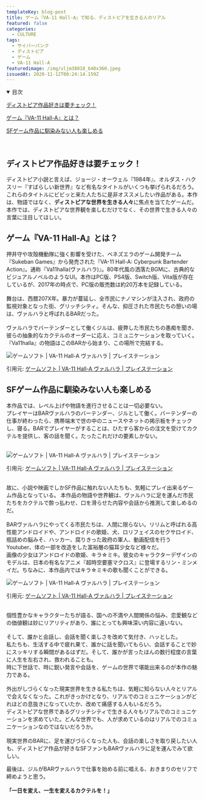 ```yaml
---
templateKey: blog-post
title: ゲーム『VA-11 Hall-A』で知る、ディストピアを生きる人のリアル
featured: false
categories:
  - CULTURE
tags:
  - サイバーパンク
  - ディストピア
  - ゲーム
  - VA-11 Hall-A
featuredimage: /img/vljm38018_640x360.jpeg
issuedAt: 2020-11-12T00:24:14.159Z
---
```

<details open><summary>目次</summary>

[ディストピア作品好きは要チェック！](#check)

[ゲーム『VA-11 Hall-A』とは？](#what-va11halla)

[SFゲーム作品に馴染みない人も楽しめる](#osusume)

</details>
<br>

<div id="check">

## ディストピア作品好きは要チェック！

ディストピア小説と言えば、ジョージ・オーウェル『1984年』、オルダス・ハクスリー『すばらしい新世界』など有名なタイトルがいくつも挙げられるだろう。これらのタイトルにビビッと来た人たちに是非オススメしたい作品がある。本作は、物語ではなく、<b>ディストピアな世界を生きる人々</b>に焦点を当てたゲームだ。本作では、ディストピアな世界観を楽しむだけでなく、その世界で生きる人々の言葉に注目してほしい。

</div>

<div id="what-va11halla">

## ゲーム『VA-11 Hall-A』とは？

押井守や攻殻機動隊に強く影響を受けた、ベネズエラのゲーム開発チーム『Sukeban Games』から発売された『VA-11 Hall-A: Cyberpunk Bartender Action』。通称『Va11halla(ヴァルハラ)』。80年代風の洒落たBGMに、古典的なビジュアルノベルのようなUI。本作はPC版、PS4版、Switch版、Vita版が存在しているが、2017年の時点で、PC版の販売数は約20万本を記録している。<br><br>
舞台は、西暦207X年。暴力が蔓延し、全市民にナノマシンが注入され、政府の監視対象となった街、グリッチシティ。そんな、抑圧された市民たちの憩いの場は、ヴァルハラと呼ばれるBARだった。<br><br>
ヴァルハラでバーテンダーとして働くジルは、疲弊した市民たちの愚痴を聞き、彼らの抽象的なカクテルのオーダーに応え、コミュニケーションを取っていく。<br>『Va11halla』の物語はこのBARから始まり、この場所で完結する。<br>

![ゲームソフト | VA-11 Hall-A ヴァルハラ | プレイステーション](/img/vljm38018_s03.jpeg "ゲームソフト | VA-11 Hall-A ヴァルハラ | プレイステーション")

引用元: [ゲームソフト | VA-11 Hall-A ヴァルハラ | プレイステーション](https://www.jp.playstation.com/games/va-11-hall-a-psvita/)

</div>
<div id="osusume">

## SFゲーム作品に馴染みない人も楽しめる

本作品では、レベル上げや物語を進行させることは一切必要ない。<br>
プレイヤーはBARヴァルハラのバーテンダー、ジルとして働く。バーテンダーの仕事が終わったら、携帯端末で世の中のニュースやネットの掲示板をチェックし、寝る。BARでプレイヤーがすることは、ひたすら客からの注文を受けてカクテルを提供し、客の話を聞く。たったこれだけの要素しかない。<br><br>

![ゲームソフト | VA-11 Hall-A ヴァルハラ | プレイステーション](/img/vljm38018_s22.jpeg "ゲームソフト | VA-11 Hall-A ヴァルハラ | プレイステーション")

引用元: [ゲームソフト | VA-11 Hall-A ヴァルハラ | プレイステーション](https://www.jp.playstation.com/games/va-11-hall-a-psvita/)

<br>
故に、小説や映画でしかSF作品に触れない人たちも、気軽にプレイ出来るゲーム作品となっている。
本作品の物語や世界観は、ヴァルハラに足を運んだ市民たちをカクテルで酔っ払わせ、口を滑らせた内容や会話から推測して楽しめるのだ。<br><br>
BARヴァルハラにやってくる市民たちは、人間に限らない。リリムと呼ばれる高性能アンドロイドや、アンドロイドの歌姫、犬、ロリフェイスのセクサロイド、瓶詰めの脳みそ、ハッカー、腐りきった政府の軍人、動画配信を行うYoutuber、体の一部を改造をした富裕層の猫耳少女など様々だ。<br>画像の少女はアンドロイドの歌姫、キラ☆ミキ。彼女のキャラクターデザインのモデルは、日本の有名なアニメ『超時空要塞マクロス』に登場するリン・ミンメイだ。ちなみに、本作品内ではキラ☆ミキの歌も聞くことができる。

![ゲームソフト | VA-11 Hall-A ヴァルハラ | プレイステーション](/img/vljm38018_s26.jpeg "ゲームソフト | VA-11 Hall-A ヴァルハラ | プレイステーション")

引用元: [ゲームソフト | VA-11 Hall-A ヴァルハラ | プレイステーション](https://www.jp.playstation.com/games/va-11-hall-a-psvita/)

<br>
個性豊かなキャラクターたちが語る、国への不満や人間関係の悩み、恋愛観などの価値観は妙にリアリティがあり、誰にとっても興味深い内容に違いない。<br><br>
そして、誰かと会話し、会話を聞く楽しさを改めて気付き、ハッとした。<br>私たちも、生活する中で疲れ果て、誰かに話を聞いてもらい、会話することで妙にスッキリする瞬間があるはずだ。そして、誰かが言ったほんの数行程度の言葉に人生を左右され、救われることも。<br>時に下世話で、時に鋭い発言や会話を、ゲームの世界で堪能出来るのが本作の魅力である。<br>
<br>
外出がしづらくなった現実世界を生きる私たちは、気軽に知らない人々とリアルで会えなくなった。これがきっかけとなり、リアルでのコミュニケーションがどれほどの息抜きになっていたか、改めて痛感する人もいるだろう。<br>
ディストピアな世界であるグリッチシティで生きる人々もリアルでのコミュニケーションを求めていた。どんな世界でも、人が求めているのはリアルでのコミュニケーションなのではないだろうか。<br><br>
現実世界のBARに、足を運びづらくなった人も、会話の楽しさを取り戻したい人も、ディストピア作品が好きなSFファンもBARヴァルハラに足を運んでみて欲しい。<br>

最後は、ジルがBARヴァルハラで仕事を始める前に唱える、おきまりのセリフで締めようと思う。
<br><br>
<b>「一日を変え、一生を変えるカクテルを！」</b>
</div>